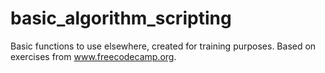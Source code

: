 # basic_algorithm_scripting
Basic functions to use elsewhere, created for training purposes. Based on exercises from www.freecodecamp.org.
